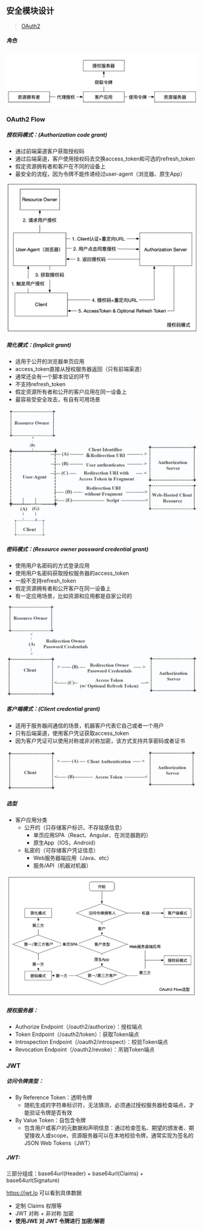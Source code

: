 ## 安全模块设计

> [OAuth2](http://terasolunaorg.github.io/guideline/5.3.0.RELEASE/en/Security/OAuth.html)

##### 角色

![image-20200404143504737](assets/image-20200404143504737.png)



### OAuth2 Flow



##### 授权码模式：(Authorization code grant)

- 通过前端渠道客户获取授权码
- 通过后端渠道，客户使用授权码去交换access_token和可选的refresh_token
- 假定资源拥有者和客户在不同的设备上
- 最安全的流程，因为令牌不能传递经过user-agent（浏览器、原生App）



![image-20200404134522182](assets/image-20200404134522182.png)



##### 简化模式：(Implicit grant)

- 适用于公开的浏览器单页应用
- access_token直接从授权服务器返回（只有前端渠道）
- 通常还会有一个脚本验证的环节
- 不支持refresh_token
- 假定资源所有者和公开的客户应用在同一设备上
- 最容易受安全攻击，有自有可用场景

![image-20200404141944181](assets/image-20200404141944181.png)



##### 密码模式：(Resource owner password credential grant)

- 使用用户名密码的方式登录应用
- 使用用户名密码获取授权服务器的access_token
- 一般不支持refresh_token
- 假定资源拥有者和公开客户在同一设备上
- 有一定应用场景，比如资源和应用都是自家公司的

![image-20200404142243375](assets/image-20200404142243375.png)



##### 客户端模式：(Client credential grant)

- 适用于服务器间通信的场景，机器客户代表它自己或者一个用户
- 只有后端渠道，使用客户凭证获取access_token
- 因为客户凭证可以使用对称或非对称加密，该方式支持共享密码或者证书

![image-20200404142458750](assets/image-20200404142458750.png)



##### 选型

- 客户应用分类
  - 公开的（只存储客户标识，不存铭感信息）
    - 单页应用SPA（React、Angular、在浏览器跑的）
    - 原生App（IOS，Android）
  - 私密的（可存储客户凭证信息）
    - Web服务器端应用（Java、etc）
    - 服务/API（机器对机器）

![image-20200404160050223](assets/image-20200404160050223.png)



##### 授权服务器：

- Authorize Endpoint（/oauth2/authorize）：授权端点
- Token Endpoint（/oauth2/token）：获取Token端点
- Introspection Endpoint（/oauth2/introspect）：校验Token端点
- Revocation Endpoint（/oauth2/revoke）：吊销Token端点



### JWT

##### 访问令牌类型：

- By Reference Token：透明令牌
  - 随机生成的字符串标识符，无法猜测，必须通过授权服务器检查端点，才能验证令牌是否有效
- By Value Token：自包含令牌
  - 包含用户或客户的元数据和声明信息：通过检查签名、期望的颁发者、期望接收人或scope，资源服务器可以在本地校验令牌，通常实现为签名的 JSON Web Tokens（JWT）

##### JWT:

三部分组成：base64url(Header) + base64url(Claims) + base64url(Signature)

https://jwt.lo 可以看到具体数据

- 定制 Claims 权限等
- JWT 对称 + 非对称 加密
- **使用JWE  对 JWT 令牌进行 加密/解密**
